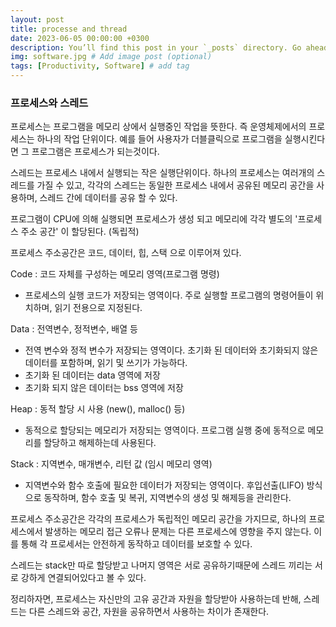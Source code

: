 ```yaml
---
layout: post
title: processe and thread
date: 2023-06-05 00:00:00 +0300
description: You’ll find this post in your `_posts` directory. Go ahead and edit it and re-build the site to see your changes. # Add post description (optional)
img: software.jpg # Add image post (optional)
tags: [Productivity, Software] # add tag
---
```


### 프로세스와 스레드
프로세스는 프로그램을 메모리 상에서 실행중인 작업을 뜻한다. 즉 운영체제에서의 프로세스는 하나의 작업 단위이다. 예를 들어 사용자가 더블클릭으로 프로그램을 실행시킨다면 그 프로그램은 프로세스가 되는것이다.

스레드는 프로세스 내에서 실행되는 작은 실행단위이다. 하나의 프로세스는 여러개의 스레드를 가질 수 있고, 각각의 스레드는 동일한 프로세스 내에서 공유된 메모리 공간을 사용하며, 스레드 간에 데이터를 공유 할 수 있다.

프로그램이 CPU에 의해 실행되면 프로세스가 생성 되고 메모리에 각각 별도의 '프로세스 주소 공간' 이 할당된다. (독립적)

프로세스 주소공간은 코드, 데이터, 힙, 스택 으로 이루어져 있다.

Code : 코드 자체를 구성하는 메모리 영역(프로그램 명령)

- 프로세스의 실행 코드가 저장되는 영역이다. 주로 실행할 프로그램의 명령어들이 위치하며, 읽기 전용으로 지정된다.

Data : 전역변수, 정적변수, 배열 등

- 전역 변수와 정적 변수가 저장되는 영역이다. 초기화 된 데이터와 초기화되지 않은 데이터를 포함하며, 읽기 및 쓰기가 가능하다.
- 초기화 된 데이터는 data 영역에 저장
- 초기화 되지 않은 데이터는 bss 영역에 저장

Heap : 동적 할당 시 사용 (new(), malloc() 등)

- 동적으로 할당되는 메모리가 저장되는 영역이다. 프로그램 실행 중에 동적으로 메모리를 할당하고 해제하는데 사용된다.

Stack : 지역변수, 매개변수, 리턴 값 (임시 메모리 영역)

- 지역변수와 함수 호출에 필요한 데이터가 저장되는 영역이다. 후입선출(LIFO) 방식으로 동작하며, 함수 호출 및 복귀, 지역변수의 생성 및 해제등을 관리한다.


프로세스 주소공간은 각각의 프로세스가 독립적인 메모리 공간을 가지므로, 하나의 프로세스에서 발생하는 메모리 접근 오류나 문제는 다른 프로세스에 영향을 주지 않는다. 이를 통해 각 프로세서는 안전하게 동작하고 데이터를 보호할 수 있다.


스레드는 stack만 따로 할당받고 나머지 영역은 서로 공유하기때문에 스레드 끼리는 서로 강하게 연결되어있다고 볼 수 있다.


정리하자면, 프로세스는 자신만의 고유 공간과 자원을 할당받아 사용하는데 반해, 스레드는 다른 스레드와 공간, 자원을 공유하면서 사용하는 차이가 존재한다.